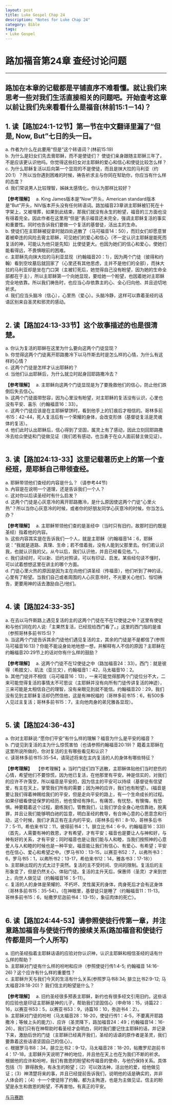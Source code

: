 ```yaml
--- 
layout: post
title: Luke Gospel Chap 24
description: "Notes for Luke Chap 24"
category: Bible
tags: 
- Luke Gospel
---
```


# 路加福音第24章 查经讨论问题

----------------

## 路加在本章的记载都是平铺直序不难看懂。就让我们来思考一些对我们生活直接相关的问题吧。开始查考这章以前让我们先来看看什么是福音(林前15:1－14)？<br>

## 1. 读【路加24:1-12节】第一节在中文翻译里漏了“但是, Now, But”七日的头一日。<br> 
a. 作者为什么在此要用“但是”这个转语词？(林前15:19)<br>
b. 为什么是妇女们先去膏耶稣，而不是使徒们？ 使徒们亲身跟随主耶稣三年了，不是应该更认识他吗。你觉得这些妇女对主耶稣的爱心和信心和使徒比较怎么样？<br>
c. 为什么耶稣复活以后向第一个显现的不是使徒，而且是抹大拉的马利亚（约20:1）？所以当你遇到困难的时候，祷告祈求主与你同在幇助你，你应当有什么样的态度？<br>
d. 我们常说男人比较理智，姊妹太感情化，你认为那样比较好？<br> 

**【参考理解】** &nbsp;
a. King James版本是“Now”开头，American standard版本是“But”开头，NIV版本开头没有任何转语词。路加福音23章讲主耶稣被钉死在十字架上，又被埋葬，如果到此结束，那我们就没有永生的盼望，福音的三方面也没有得着完全。因此作者在这里用“但是”表示福音还未完全，强调主耶稣复活的事实和重要性。同时也告诉我们要做一个复活的基督徒，活出主的生命。<br>
b. 使徒们在主耶稣被捉拿时就四处逃散了（马可福音14：50），而妇女们却愿意冒着被牵连的风险去膏主耶稣，可见她们的爱心和信心（不一定认识主耶稣是能死而复活的神，可能认为他只是先知）比使徒更大。也因为她们的信心和爱心，使她们能看得远，不畏惧眼前的困难。<br>
c. 主耶稣先向抹大拉的马利亚显现（约翰福音20：1），因为两个门徒（彼得和约翰）看到空坟墓后就回家了（心里还有其他思虑，主并不是他们的全部），而抹大拉的马利亚却是坐在门口哭（主被钉死后，她觉得自己没有盼望，因为她的生命全部都在于主），所以主耶稣第一个向她显现，要给她一个盼望，也因着她对主耶稣完全地依靠。所以我们祷告时，也应当心存依靠主的心、全心归向他、并且迫切地祈求。<br>
d. 我们应当头脑冷（信心），心里热（爱心）。头脑冷静，这样可以靠着圣经的话语区别来自圣灵和邪灵的感动。<br><br>

## 2. 读【路加24:13-33节】这个故事描述的也是很清楚。<br>
a. 你认为复活的耶稣在这里为什么要向这两个门徒显现？<br>
b. 你觉得这两个门徒离开耶路撒冷下以马忤斯去时是怎么样的心情，为什么有这样的心情？<br>
c. 这两个门徒是怎样才认出耶稣的？<br>
d. 当他们认出耶稣后，为什么就立时起身回耶路撒冷去？<br>

**【参考理解】** &nbsp;
a. 主耶稣向这两个门徒显现是为了要挽救他们的信心，防止他们跌倒后失去信心。<br>
b. 这两个门徒面带愁容，因为心里没有盼望，对主耶稣的复活没有认识，心里也没有平安、喜乐（约翰福音16：33）。<br>
c. 这两个门徒应该是在主耶稣擘饼时，看到他手上的钉痕后才相信的。哥林多前书15：42-44，死人复活后有一个荣耀的身体，会改变形体（基督徒复活是灵魂体的复活）。<br>
d. 他们此时认出耶稣后，信心得到了坚固，属灵上有了感动，因此立刻回耶路撒冷去给众使徒和门徒做见证（我们若有感动，也当勇于在众人面前替主做见证）。<br><br>

## 3. 读【路加24:13-33】这里记载著历史上的第一个查经班，是耶稣自己带领查经。<br>
a. 耶稣带领他们查经的内容是什么？（请参考44节)<br>
b. 內容是在说明一个道理，还是告诉我们一个人？<br>
c. 这对你以后读圣经时有什么启发？<br>
d. 这两个门徒是心灰意冷的离开耶路撒冷，是什么原因使这两个门徒“心里火热”？所以当你心灰意冷的时候，或者你的好朋友同学心灰意冷的时候，你当怎么办？<br>

**【参考理解】** &nbsp;
a. 主耶稣带领他们查的是圣经中（当时只有旧约，故那时旧约既是圣经）指着他的内容。<br>
b. 这些内容其实是在告诉我们一个人，就是主耶稣（约翰福音14：6，耶稣说：“我就是道路、真理、生命；若不借着我，没有人能到父那里去。你们若认识我，也就认识我的父。从今以后，我们认识他，并且已经看见他。”）。<br>
c. 我们读经时，可以新、旧约对照读，可以有印证、启发。某些经句读不懂时，可以试着想想这里在讲主的哪个方面。<br>
d. 门徒心里火热的原因是因为主在向他们讲圣经（传福音），他们听到了神的话，心里有了盼望。当我们自己或者周围的人心灰意冷时，不光要关心他们、恒切祷告，更要用神的话去激励自己/他们。<br><br>

## 4. 读【路加24:33-35】<br>
a. 在去以马忤斯路上遇见复活的主的这两个门徒在不在12使徒之中？这里有使徒和与他们同在的人说:「主果然复活，已经现给西门看了。」这里的西门指的是谁（参照哥林多前书15:5)？<br>
b. 当这两个门徒告诉其余门徒他们遇见复活的主，其余的门徒是不是都信了(参照马可福音16:13)？你能不能设身处地地想一想，并解释有人不信的原因？主耶稣在约翰福音20:29节上的话对你有什么样的鼓励？<br>

**【参考理解】** &nbsp;
a. 这两个门徒不在12使徒之中（路加福音24：33）。西门：就是彼得（希腊文）、矶法（亚兰文），约翰福音1：42，马太福音10：2。<br>
b. 其他门徒并不相信（马可福音16：13），一来可能觉得那两个门徒位分不大，二来可能觉得复活的事情太不可思议（主耶稣并没有向所有门徒传讲复活的神迹），三来可能是太相信自己的理智，没有亲眼见到就不能信。约翰福音20：29，我们没有见到主耶稣复活却仍然信他，这是有神祝福的（哥林多前书15：6，有500多人见过主复活；哥林多前书15：7，主向他肉身的弟兄雅各显现）。<br><br>

## 5. 读【路加24:36-43】<br>
a. 你对主耶稣说:“愿你们平安”有什么样的理解？福音为什么是平安的福音？<br>
b. 门徒见到复活的主为什么惊慌害怕（也请参照约翰福音20:19)？ 籍着主耶稣在这里所说所做的，你对复活的主有哪些看见和认识？<br>
c. 读哥林多前书15:35-54，请简述将来在主内复活的人的身体有哪些特征？<br>

**【参考理解】** &nbsp;
【参考理解】a. 当时门徒们四下逃散，主耶稣体贴他们当时悲伤的心情，希望他们不要惊慌，因为他已复活，在他那里有平安。神是信实的，对我们的应许不许落空，所以福音是平安的，因为信主的平安可以持续（基督徒有信望爱，有主在天上，掌管我们所有的需要；因为神的应许，我们也有盼望）。(福音是要让我们得着神赐给我们的平安，但是走向平安的路上，有一个生命成长的过程。如果仔细看使徒保罗的经历，他也曾经有挣扎，有痛苦，有忧愁，有懊悔，有恐惧。神要籍着这个过程，磨练我们，管教我们，让我们学会全身心地信靠祂，脱离罪，并且让我们能够明白祂的旨意，明白圣经的教导，有合神心意的心思意念和行动，这个时候，我们才真正有在主内的平安。(哥林多后书1：8-10，哥林多后书7：5-11，希伯来书12：11，彼得前书4：1，腓立比书4：6-9，约翰福音16：33))（首先，人需要有神的救恩，才有希望，才有平安；福音也是要让人与神和好，与神有好的关系，才有平安；同时福音也是让我们能与人和睦，当我们按照神的心意爱人与人和睦的时候也是一种平安。福音能让我们有信心、有爱心、有希望；平安也在信心、爱心和希望之中。（罗马书10：13-15，以赛亚书52：7，以弗所书3：6，罗马书5：1，以弗所书2：13-17，希伯来书12：14，雅各书3：17-18））<br>
b. 主耶稣出现的方式太过于突然。复活的主不受时间、空间的限制。复活后的主形象变了，但是仍然关心、体贴门徒。复活的主升天后，保惠师（圣灵）才来到世上，向世人做见证（约翰福音16：5-11）。<br>
c.  复活的人的身体是荣耀的、不朽坏、灵性属天的身体，肉身死后才会有这身体（哥林多前书15：35-54）。（在神眼里，基督徒只是睡了（约翰福音11：11-13，哥林多前书15：6，帖撒罗尼迦前书4：13-15），象征肉体的死亡）。<br><br>

## 6. 读【路加24:44-53】请参照使徒行传第一章，并注意路加福音与使徒行传的接续关系(路加福音和使徒行传都是同一个人所写)<br>
a. 旧约圣经指着主耶稣话语的应验对你认识神，认识主耶稣和相信圣经的话有什么样的帮助？<br>
b. 主耶稣对门徒有什么样的吩咐和应许（参照使徒行传1:4-5; 约翰福音 14:16-26)？这个应许有什么样的重要性？<br>
c. 主耶稣升天与我们今天的生活有什么关系(参照罗马书8:34; 腓立比书2:9-12; 马太福音28:18-20)？ 我们信主的盼望是什么？<br>

**【参考理解】** &nbsp;
a. 旧约圣经很多预表主耶稣，新约也有很多经文引用旧约。这些话的应验也是印证主耶稣是神的儿子，帮助我们坚固信心（申命18：15，诗篇22：16，以赛亚书53：5，以赛亚书53：9，诗篇16：10，弥迦书4：2）。<br>
b. 主耶稣对门徒的吩咐（马太福音28：18-20，使徒行传1：4-5，不要离开耶路撒冷；等候上头的能力）、应许（圣灵降下，路加福音24：49；约翰福音14：16-26）。我们只有在神帮助时看圣经才会明白，同时我们要记住主耶稣的话，并记录下来，激励后世的门徒（主耶稣已经离开我们，圣经的话语的原作者是圣灵，我们要靠着这些话语坚固自己的信心）。<br>
c. 根据罗马书8：34，腓立比书2：9-12，马太福音28：18-20，帖撒罗尼迦前书4：17-18，主耶稣升天说明了神的地位，并且他在天上也在为我们不断的祈求。根据他的应许和吩咐，我们有救恩的盼望和传福音的使命，与他仍保持关系。具体包括（1）罪得赦免，有永生的盼望；（2）可以效法神，活出他的爱，给他做见证；（3）神清楚将来的事，并且已经提前告诉我们，说明他的话是确实的，并非人体会的；（4）十一个使徒除了约翰，都为主殉道，也是为主做见证。信主的盼望是永生和救恩的盼望，不再害怕，有真正的平安。<br>

[与马赛跑](http://www.racingwithhorse.org/t/75#reply0)
